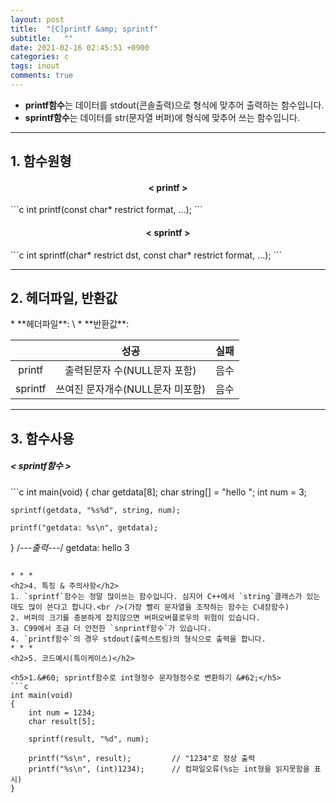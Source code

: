 ```yaml
---
layout: post
title:  "[C]printf &amp; sprintf"
subtitle:   ""
date: 2021-02-16 02:45:51 +0900
categories: c
tags: inout
comments: true
---
```


* **printf함수**는 데이터를 stdout(콘솔출력)으로 형식에 맞추어 출력하는 함수입니다.
* **sprintf함수**는 데이터를 str(문자열 버퍼)에 형식에 맞추어 쓰는 함수입니다.

* * *
<h2>1. 함수원형</h2>
<h4 align="middle">&#60; printf &#62;</h4>
```c
int printf(const char* restrict format, ...);
```
<h4 align="middle">&#60; sprintf &#62;</h4>
```c
int sprintf(char* restrict dst, const char* restrict format, ...);
```

* * *
<h2>2. 헤더파일, 반환값</h2>
* **헤더파일**: \<stdio.h\>
* **반환값**:

  ||성공|실패|
  |:--:|:--:|:--:|
  |printf|출력된문자 수(NULL문자 포함)|음수|
  |sprintf|쓰여진 문자개수(NULL문자 미포함)|음수|
  
* * *
<h2>3. 함수사용</h2>
<h5>&#60; sprintf함수 &#62;</h5>
```c
int main(void)
{
	char getdata[8];
	char string[] = "hello ";
	int num = 3;

	sprintf(getdata, "%s%d", string, num);
	
	printf("getdata: %s\n", getdata);
}
/*---출력---*/
getdata: hello 3
```

* * *
<h2>4. 특징 & 주의사항</h2>
1. `sprintf`함수는 정말 많이쓰는 함수입니다. 심지어 C++에서 `string`클래스가 있는데도 많이 쓴다고 합니다.<br />(가장 빨리 문자열을 조작하는 함수는 C내장함수)
2. 버퍼의 크기를 충분하게 잡지않으면 버퍼오버플로우의 위험이 있습니다.
3. C99에서 조금 더 안전한 `snprintf함수`가 있습니다.
4. `printf함수`의 경우 stdout(출력스트림)의 형식으로 출력을 합니다.
* * *
<h2>5. 코드예시(특이케이스)</h2>

<h5>1.&#60; sprintf함수로 int형정수 문자형정수로 변환하기 &#62;</h5>
```c
int main(void)
{
	int num = 1234;
	char result[5];

	sprintf(result, "%d", num);     

	printf("%s\n", result);         // "1234"로 정상 출력
	printf("%s\n", (int)1234);      // 컴파일오류(%s는 int형을 읽지못함을 표시)
}
```
